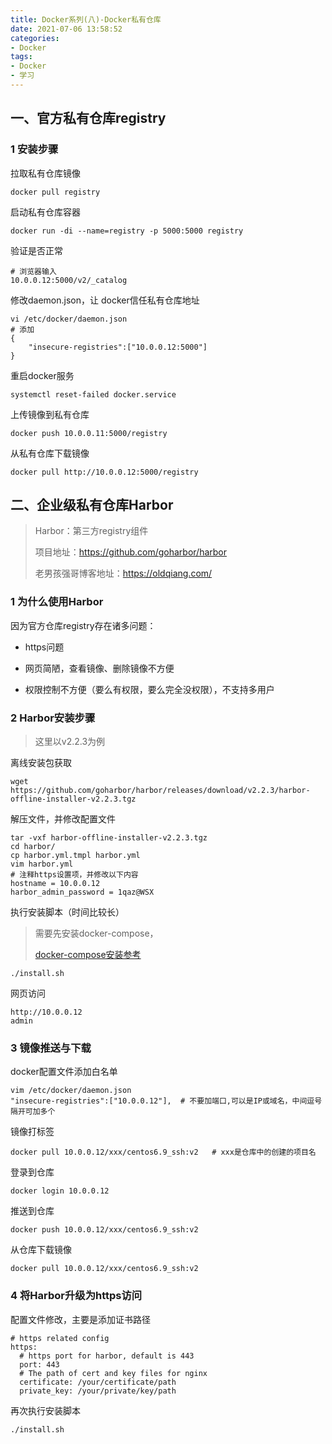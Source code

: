```yaml
---
title: Docker系列(八)-Docker私有仓库
date: 2021-07-06 13:58:52
categories:
- Docker
tags:
- Docker
- 学习
---
```


## 一、官方私有仓库registry

### 1 安装步骤

拉取私有仓库镜像

```shell
docker pull registry
```

启动私有仓库容器

```shell
docker run -di --name=registry -p 5000:5000 registry
```

验证是否正常

```shell
# 浏览器输入
10.0.0.12:5000/v2/_catalog
```

修改daemon.json，让 docker信任私有仓库地址

```shell
vi /etc/docker/daemon.json
# 添加
{
	"insecure-registries":["10.0.0.12:5000"]
} 
```

重启docker服务

```shell
systemctl reset-failed docker.service
```

上传镜像到私有仓库

```shell
docker push 10.0.0.11:5000/registry
```

从私有仓库下载镜像

```shell
docker pull http://10.0.0.12:5000/registry
```

## 二、企业级私有仓库Harbor

>Harbor：第三方registry组件
>
>项目地址：https://github.com/goharbor/harbor
>
>老男孩强哥博客地址：https://oldqiang.com/

### 1 为什么使用Harbor

因为官方仓库registry存在诸多问题：

- https问题

- 网页简陋，查看镜像、删除镜像不方便
- 权限控制不方便（要么有权限，要么完全没权限），不支持多用户

### 2 Harbor安装步骤

>这里以v2.2.3为例

离线安装包获取

```shell
wget https://github.com/goharbor/harbor/releases/download/v2.2.3/harbor-offline-installer-v2.2.3.tgz
```

解压文件，并修改配置文件

```shell
tar -vxf harbor-offline-installer-v2.2.3.tgz
cd harbor/
cp harbor.yml.tmpl harbor.yml
vim harbor.yml
# 注释https设置项，并修改以下内容
hostname = 10.0.0.12  
harbor_admin_password = 1qaz@WSX
```

执行安装脚本（时间比较长）

>需要先安装docker-compose，
>
>[docker-compose安装参考](https://gsproj.github.io/2021/07/07/Docker%E7%B3%BB%E5%88%97-%E5%8D%81-Dokcer%E5%8D%95%E6%9C%BA%E7%BC%96%E6%8E%92docker-compose/)

```shell
./install.sh
```

网页访问

```shell
http://10.0.0.12
admin
```

### 3 镜像推送与下载

docker配置文件添加白名单

```shell
vim /etc/docker/daemon.json
"insecure-registries":["10.0.0.12"],  # 不要加端口,可以是IP或域名，中间逗号隔开可加多个
```

镜像打标签

```shell
docker pull 10.0.0.12/xxx/centos6.9_ssh:v2   # xxx是仓库中的创建的项目名
```

登录到仓库

```shell
docker login 10.0.0.12
```

推送到仓库

```shell
docker push 10.0.0.12/xxx/centos6.9_ssh:v2
```

从仓库下载镜像

```shell
docker pull 10.0.0.12/xxx/centos6.9_ssh:v2
```

### 4 将Harbor升级为https访问

配置文件修改，主要是添加证书路径

```shell
# https related config
https:
  # https port for harbor, default is 443
  port: 443
  # The path of cert and key files for nginx
  certificate: /your/certificate/path
  private_key: /your/private/key/path
```

再次执行安装脚本

```shell
./install.sh
```

